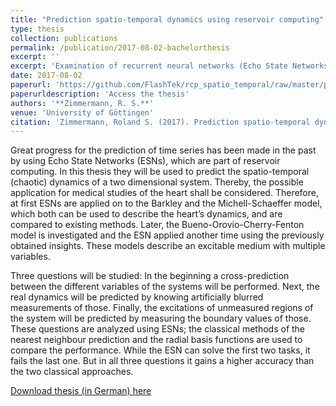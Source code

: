 ```yaml
---
title: "Prediction spatio-temporal dynamics using reservoir computing"
type: thesis
collection: publications
permalink: /publication/2017-08-02-bachelorthesis
excerpt: ''
excerpt: 'Examination of recurrent neural networks (Echo State Networks) for the multiple prediction tasks in chaotic systems.'
date: 2017-08-02
paperurl: 'https://github.com/FlashTek/rcp_spatio_temporal/raw/master/paper/thesis/latex/thesis.pdf'
paperurldescription: 'Access the thesis'
authors: '**Zimmermann, R. S.**'
venue: 'University of Göttingen'
citation: 'Zimmermann, Roland S. (2017). Prediction spatio-temporal dynamics using reservoir computing.'
---
```

Great progress for the prediction of time series has been made in the past by using Echo State Networks (ESNs), which are part of reservoir computing. In this thesis they will be used to predict the spatio-temporal (chaotic) dynamics of a two dimensional system. Thereby, the possible application for medical studies of the heart shall be considered. Therefore, at first ESNs are applied on to the Barkley and the Michell-Schaeffer model, which both can be used to describe the heart’s dynamics, and are compared to existing methods. Later, the Bueno-Orovio-Cherry-Fenton model is investigated and the ESN applied another time using the previously obtained insights. These models describe an excitable medium with multiple variables.

Three questions will be studied: In the beginning a cross-prediction between the different variables of the systems will be performed. Next, the real dynamics will be predicted by knowing artificially blurred measurements of those. Finally, the excitations of unmeasured regions of the system will be predicted by measuring the boundary values of those. These questions are analyzed using ESNs; the classical methods of the nearest neighbour prediction and the radial basis functions are used to compare the performance. While the ESN can solve the first two tasks, it fails the last one. But in all three questions it gains a higher accuracy than the two classical approaches.

[Download thesis (in German) here](https://github.com/FlashTek/rcp_spatio_temporal/raw/master/paper/thesis/latex/thesis.pdf)
